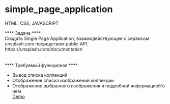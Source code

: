 # simple_page_application
HTML, CSS, JAVASCRIPT

<div> **** Задача **** </div>
Создать Single Page Application, взаимодействующее с сервисом
unsplash.com посредством public API.
https://unsplash.com/documentation
<br>
<br>
<br>
<div>**** Требуемый функционал ****</div>
<ul>
  <li> Вывод списка коллекций </li>
  <li>Отображение списка изображений коллекции </li>
  <li>Отображение выбранного изображения и подробной
информацией̆
    о нем</li>
  <a href="https://ghuseynova.github.io/simple_page_app/"> Demo </a>
